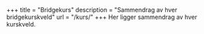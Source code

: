 +++
title = "Bridgekurs"
description = "Sammendrag av hver bridgekurskveld"
url = "/kurs/"
+++
Her ligger sammendrag av hver kurskveld.
